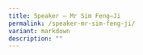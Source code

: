 ```yaml
---
title: Speaker – Mr Sim Feng–Ji
permalink: /speaker-mr-sim-feng-ji/
variant: markdown
description: ""
---
```

